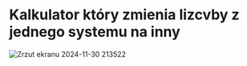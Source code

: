# Kalkulator który zmienia lizcvby z jednego systemu na inny
![Zrzut ekranu 2024-11-30 213522](https://github.com/user-attachments/assets/d853e6a9-e47b-4883-8faa-2d56bc07f956)

